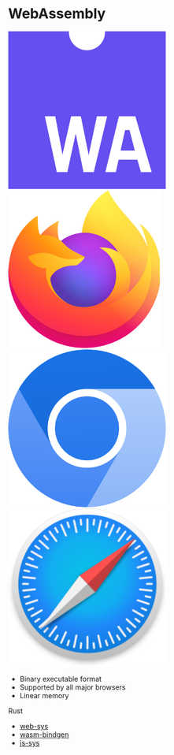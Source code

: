 # WebAssembly

<img src="./WebAssembly_Logo.svg" style="height: 8vh;"/>

<img src="./ff-logo.png" style="height: 8vh;"/>

<img src="./chromium-logo.png" style="height: 8vh;"/>

<img src="./safari-logo.png" style="height: 8vh;"/>

- Binary executable format
- Supported by all major browsers
- Linear memory

Rust

- [web-sys](https://crates.io/crates/web-sys)
- [wasm-bindgen](https://crates.io/crates/wasm-bindgen)
- [js-sys](https://crates.io/crates/js-sys)
